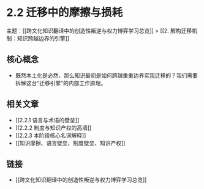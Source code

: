 # 2.2 迁移中的摩擦与损耗

主题：[[跨文化知识翻译中的创造性叛逆与权力博弈学习总览]] > [[2. 解构迁移机制：知识跨越边界的引擎]]

## 核心概念

- 既然本土化是必然，那么知识最初是如何跨越重重边界实现迁移的？我们需要拆解这台“迁移引擎”的内部工作原理。

## 相关文章

- [[2.2.1 语言与术语的壁垒]]
- [[2.2.2 制度与知识产权的高墙]]
- [[2.2.3 本阶段核心名词解释]]
- [[知识摩擦、语言壁垒、制度壁垒、知识产权]]

## 链接

- [[跨文化知识翻译中的创造性叛逆与权力博弈学习总览]]
